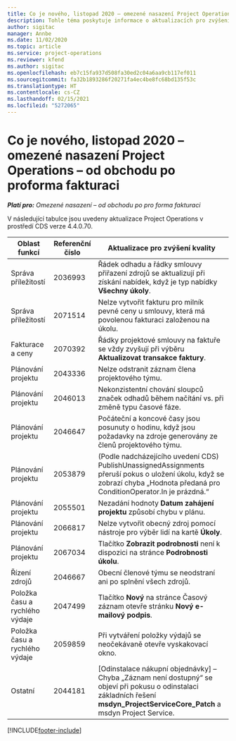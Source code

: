 ```yaml
---
title: Co je nového, listopad 2020 – omezené nasazení Project Operations – od obchodu po proforma fakturaci
description: Tohle téma poskytuje informace o aktualizacích pro zvýšení kvality, které jsou k dispozici v omezeném nasazení Project Operations z listopadu 2020 – od obchodu po proforma fakturaci.
author: sigitac
manager: Annbe
ms.date: 11/02/2020
ms.topic: article
ms.service: project-operations
ms.reviewer: kfend
ms.author: sigitac
ms.openlocfilehash: eb7c15fa937d508fa30ed2c04a6aa9cb117ef011
ms.sourcegitcommit: fa32b1893286f20271fa4ec4be8fc68bd135f53c
ms.translationtype: HT
ms.contentlocale: cs-CZ
ms.lasthandoff: 02/15/2021
ms.locfileid: "5272065"
---
```

# <a name="whats-new-november-2020---project-operations-lite-deployment---deal-to-proforma-invoicing"></a>Co je nového, listopad 2020 – omezené nasazení Project Operations – od obchodu po proforma fakturaci

_**Platí pro:** Omezené nasazení – od obchodu po pro forma fakturaci_

V následující tabulce jsou uvedeny aktualizace Project Operations v prostředí CDS verze 4.4.0.70.

| Oblast funkcí                 | Referenční číslo | Aktualizace pro zvýšení kvality                                                                                                                                                                    |
|------------------------------|------------------|-----------------------------------------------------------------------------------------------------------------------------------------------------------------------------------|
|   Správa příležitostí       | 2036993          | Řádek odhadu a řádky smlouvy přiřazení zdrojů se aktualizují při získání nabídek, když je typ nabídky **Všechny úkoly**.                                                 |
|   Správa příležitostí       | 2071514          | Nelze vytvořit fakturu pro milník pevné ceny u smlouvy, která má povolenou fakturaci založenou na úkolu.                                                                          |
| Fakturace a ceny          | 2070392          | Řádky projektové smlouvy na faktuře se vždy zvyšují při výběru **Aktualizovat transakce faktury**.                                                                       |
| Plánování projektu             | 2043336          | Nelze odstranit záznam člena projektového týmu.                                                                                                                                    |
| Plánování projektu             | 2046013          | Nekonzistentní chování sloupců značek odhadů během načítání vs. při změně typu časové fáze.                                                                                   |
| Plánování projektu             | 2046647          | Počáteční a koncové časy jsou posunuty o hodinu, když jsou požadavky na zdroje generovány ze členů projektového týmu.                                                                      |
| Plánování projektu             | 2053879          | (Podle nadcházejícího uvedení CDS) PublishUnassignedAssignments přeruší pokus o uložení úkolu, když se zobrazí chyba „Hodnota předaná pro ConditionOperator.In je prázdná.“ |
| Plánování projektu             | 2055501          | Nezadání hodnoty **Datum zahájení projektu** způsobí chybu v plánu.                                                                                                      |
| Plánování projektu             | 2066817          | Nelze vytvořit obecný zdroj pomocí nástroje pro výběr lidí na kartě **Úkoly**.                                                                                               |
| Plánování projektu             | 2067034          | Tlačítko **Zobrazit podrobnosti** není k dispozici na stránce **Podrobnosti úkolu**.                                                                                                         |
| Řízení zdrojů          | 2046667          | Obecní členové týmu se neodstraní ani po splnění všech zdrojů.                                                                                                     |
| Položka času a rychlého výdaje | 2047499          | Tlačítko **Nový** na stránce Časový záznam otevře stránku **Nový e-mailový podpis**.                                                                                               |
| Položka času a rychlého výdaje | 2059859          | Při vytváření položky výdajů se neočekávaně otevře vyskakovací okno.                                                                                                                         |
| Ostatní                        | 2044181          | [Odinstalace nákupní objednávky] – Chyba „Záznam není dostupný“ se objeví při pokusu o odinstalaci základních řešení **msdyn_ProjectServiceCore_Patch** a msdyn Project Service.        |


[!INCLUDE[footer-include](../../includes/footer-banner.md)]